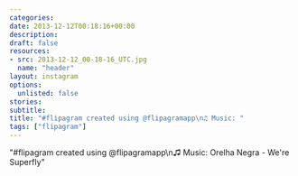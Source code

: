 ```yaml
---
categories:
date: 2013-12-12T00:18:16+00:00
description:
draft: false
resources:
- src: 2013-12-12_00-18-16_UTC.jpg
  name: "header"
layout: instagram
options:
  unlisted: false
stories:
subtitle:
title: "#flipagram created using @flipagramapp\n♫ Music: "
tags: ["flipagram"]
---
```


"#flipagram created using @flipagramapp\n♫ Music: Orelha Negra - We're Superfly"
